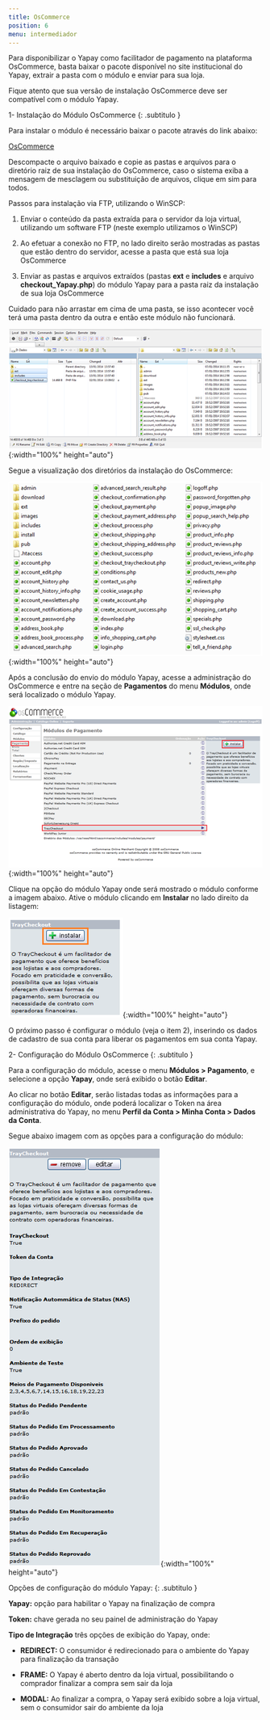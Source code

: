 ```yaml
---
title: OsCommerce
position: 6
menu: intermediador
---
```


Para disponibilizar o Yapay como facilitador de pagamento na plataforma OsCommerce, basta baixar o pacote disponível no site institucional do Yapay, extrair a pasta com o módulo e enviar para sua loja. 

Fique atento que sua versão de instalação OsCommerce deve ser compatível com o módulo Yapay.

1- Instalação do Módulo OsCommerce
{: .subtitulo }

Para instalar o módulo é necessário baixar o pacote através do link abaixo:

<a href="#" class="btn  btn-default btn-wide btn-call-to-action btnMagento"><i class="fa fa-arrow-circle-down" aria-hidden="true"></i>OsCommerce</a>


Descompacte o arquivo baixado e copie as pastas e arquivos para o diretório raiz de sua instalação do OsCommerce, caso o sistema exiba a mensagem de mesclagem ou substituição de arquivos, clique em sim para todos.

Passos para instalação via FTP, utilizando o WinSCP:

1. Enviar o conteúdo da pasta extraída para o servidor da loja virtual, utilizando um software FTP (neste exemplo utilizamos o WinSCP)

2. Ao efetuar a conexão no FTP, no lado direito serão mostradas as pastas que estão dentro do servidor, acesse a pasta que está sua loja OsCommerce

3. Enviar as pastas e arquivos extraídos (pastas **ext** e **includes** e arquivo **checkout_Yapay.php**) do módulo Yapay para a pasta raiz da instalação de sua loja OsCommerce

Cuidado para não arrastar em cima de uma pasta, se isso acontecer você terá uma pasta dentro da outra e então este módulo não funcionará.

![OsCommerce, instalação](/images/intermediador/conteudo/install_oscommerce_1.png "OsCommerce, instalação"){:width="100%" height="auto"}

Segue a visualização dos diretórios da instalação do OsCommerce:

![OsCommerce, instalação](/images/intermediador/conteudo/install_oscommerce_2.png "OsCommerce, instalação"){:width="100%" height="auto"}


Após a conclusão do envio do módulo Yapay, acesse a administração do OsCommerce e entre na seção de **Pagamentos** do menu **Módulos**, onde será localizado o módulo Yapay.

![OsCommerce, instalação](/images/intermediador/conteudo/install_oscommerce_3.png "OsCommerce, instalação"){:width="100%" height="auto"}

Clique na opção do módulo Yapay onde será mostrado o módulo conforme a imagem abaixo. Ative o módulo clicando em **Instalar** no lado direito da listagem:

![OsCommerce, instalação](/images/intermediador/conteudo/install_oscommerce_4.png "OsCommerce, instalação"){:width="100%" height="auto"}

O próximo passo é configurar o módulo (veja o item 2), inserindo os dados de cadastro de sua conta para liberar os pagamentos em sua conta Yapay.

2- Configuração do Módulo OsCommerce
{: .subtitulo }

Para a configuração do módulo, acesse o menu **Módulos > Pagamento**, e selecione a opção **Yapay**, onde será exibido o botão **Editar**.

Ao clicar no botão **Editar**, serão listadas todas as informações para a configuração do módulo, onde poderá localizar o Token na área administrativa do Yapay, no menu **Perfil da Conta > Minha Conta > Dados da Conta**.

Segue abaixo imagem com as opções para a configuração do módulo:

![OsCommerce, instalação](/images/intermediador/conteudo/install_oscommerce_5.png "OsCommerce, instalação"){:width="100%" height="auto"}


Opções de configuração do módulo Yapay:
{: .subtitulo }

**Yapay:** opção para habilitar o Yapay na finalização de compra

**Token:** chave gerada no seu painel de administração do Yapay

**Tipo de Integração** três opções de exibição do Yapay, onde:

- **REDIRECT:** O consumidor é redirecionado para o ambiente do Yapay para finalização da transação

- **FRAME:** O Yapay é aberto dentro da loja virtual, possibilitando o comprador finalizar a compra sem sair da loja

- **MODAL:** Ao finalizar a compra, o Yapay será exibido sobre a loja virtual, sem o consumidor sair do ambiente da loja
